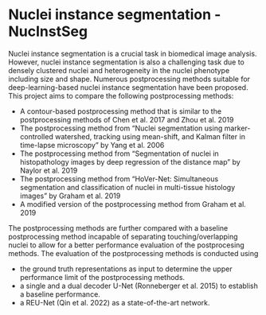 # Nuclei instance segmentation - NucInstSeg
Nuclei instance segmentation is a crucial task in biomedical image analysis. However, nuclei instance segmentation is also a challenging task due to densely clustered nuclei and heterogeneity in the nuclei phenotype including size and shape. Numerous postprocessing methods suitable for deep-learning-based nuclei instance segmentation have been proposed. This project aims to compare the following postprocessing methods:
-	A contour-based postprocessing method that is similar to the postprocessing methods of Chen et al. 2017 and Zhou et al. 2019
-	The postprocessing method from “Nuclei segmentation using marker-controlled watershed, tracking using mean-shift, and Kalman filter in time-lapse microscopy” by Yang et al. 2006
-	The postprocessing method from “Segmentation of nuclei in histopathology images by deep regression of the distance map” by Naylor et al. 2019
-	The postprocessing method from “HoVer-Net: Simultaneous segmentation and classification of nuclei in multi-tissue histology images” by Graham et al. 2019
-	A modified version of the postprocessing method from Graham et al. 2019


The postprocessing methods are further compared with a baseline postprocessing method incapable of separating touching/overlapping nuclei to allow for a better performance evaluation of the postprocesing methods. 
The evaluation of the postprocessing methods is conducted using 
-	the ground truth representations as input to determine the upper performance limit of the postprocessing methods.
-	a single and a dual decoder U-Net (Ronneberger et al. 2015) to establish a baseline performance.
-	a REU-Net (Qin et al. 2022) as a state-of-the-art network.
